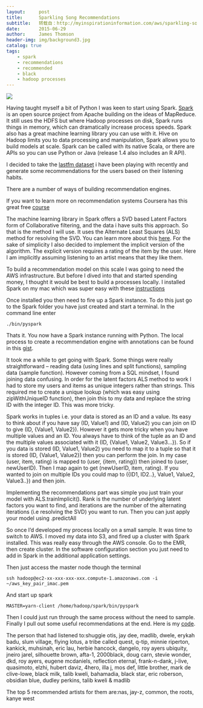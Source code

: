 ```yaml
---
layout:     post
title:      Sparkling Song Recommendations
subtitle:   转载自：http://myinspirationinformation.com/aws/sparkling-song-recommendations/
date:       2015-06-29
author:     James Thomson
header-img: img/background3.jpg
catalog: true
tags:
    - spark
    - recommendations
    - recommended
    - black
    - hadoop processes
---
```


[![](http://myinspirationinformation.com/wp-content/uploads/2015/06/sparkling-song-recs.jpg)
](http://myinspirationinformation.com/aws/sparkling-song-recommendations)

Having taught myself a bit of Python I was keen to start using Spark. [Spark](https://spark.apache.org/) is an open source project from Apache building on the ideas of MapReduce. It still uses the HDFS but where Hadoop processes on disk, Spark runs things in memory, which can dramatically increase process speeds. Spark also has a great machine learning library you can use with it. Hive on Hadoop limits you to data processing and manipulation, Spark allows you to build models at scale. Spark can be called with its native Scala, or there are APIs so you can use Python or Java (release 1.4 also includes an R API).

I decided to take the [lastfm dataset](http://www.dtic.upf.edu/~ocelma/MusicRecommendationDataset/lastfm-360K.html) i have been playing with recently and generate some recommendations for the users based on their listening habits.



There are a number of ways of building recommendation engines.

If you want to learn more on recommendation systems Coursera has this great free [course](https://www.coursera.org/learn/recommender-systems)

The machine learning library in Spark offers a SVD based Latent Factors form of Collaborative filtering, and the data i have suits this approach. So that is the method I will use. It uses the Alternate Least Squares (ALS) method for resolving the SVD. You can learn more about this [here](http://www2.research.att.com/~volinsky/papers/ieeecomputer.pdf). For the sake of simplicity I also decided to implement the implicit version of the algorithm. The explicit version requires a rating of the item by the user. Here I am implicitly assuming listening to an artist means that they like them.

To build a recommendation model on this scale I was going to need the AWS infrastructure. But before I dived into that and started spending money, I thought it would be best to build a processes locally. I installed Spark on my mac which was super easy with these [instructions](http://genomegeek.blogspot.co.uk/2014/11/how-to-install-apache-spark-on-mac-os-x.html)

Once installed you then need to fire up a Spark instance. To do this just go to the Spark folder you have just created and start a terminal. In the command line enter

`./bin/pyspark`

Thats it. You now have a Spark instance running with Python. The local process to create a recommendation engine with annotations can be found in this [gist](https://gist.github.com/jamesthomson/d56b6491216b9a58996e). 

It took me a while to get going with Spark. Some things were really straightforward – reading data (using lines and split functions), sampling data (sample function). However coming from a SQL mindset, I found joining data confusing. In order for the latent factors ALS method to work I had to store my users and items as unique integers rather than strings. This required me to create a unique lookup (which was easy using zipWithUniqueID function), then join this to my data and replace the string ID with the integer ID. This was more tricky.

Spark works in tuples i.e. your data is stored as an ID and a value. Its easy to think about if you have say (ID, Value1) and (ID, Value2) you can join on ID to give (ID, {Value1, Value2}). However it gets more tricky when you have multiple values and an ID. You always have to think of the tuple as an ID and the multiple values associated with it (ID, {Value1, Value2, Value3…}). So if you data is stored (ID, Value1, Value2) you need to map it to a tuple so that it is stored (ID, {Value1, Value2}) then you can perform the join. In my case (user, item, rating) is mapped to (user, {item, rating}) then joined to (user, newUserID). Then I map again to get (newUserID, item, rating). If you wanted to join on multiple IDs you could map to ({ID1, ID2..}, Value1, Value2, Value3..}) and then join.

Implementing the recommendations part was simple you just train your model with ALS.trainImplicit(). Rank is the number of underlying latent factors you want to find, and iterations are the number of the alternating iterations (i.e resolving the SVD) you want to run. Then you can just apply your model using .predictAll

So once I’d developed my process locally on a small sample. It was time to switch to AWS. I moved my data into S3, and fired up a cluster with Spark installed. This was really easy through the AWS console. Go to the EMR, then create cluster. In the software configuration section you just need to add in Spark in the additional application settings.

Then just access the master node though the terminal 

`ssh hadoop@ec2-xx-xxx-xxx-xxx.compute-1.amazonaws.com -i ~/aws_key_pair_imac.pem`

And start up spark

`MASTER=yarn-client /home/hadoop/spark/bin/pyspark`

Then I could just run through the same process without the need to sample. Finally I pull out some useful recommendations at the end. Here is my [code](https://gist.github.com/jamesthomson/35f65a6f6e857bc54ec9).

The person that had listened to:shuggie otis, jay dee, madlib, dwele, erykah badu, slum village, flying lotus, a tribe called quest, q-tip, minnie riperton, kankick, muhsinah, eric lau, herbie hancock, dangelo, roy ayers ubiquity, jneiro jarel, silhouette brown, afta-1, 2000black, doug carn, stevie wonder, dkd, roy ayers, eugene mcdaniels, reflection eternal, frank-n-dank, j-live, quasimoto, elzhi, hubert daviz, 4hero, illa j, mos def, little brother, mark de clive-lowe, black milk, talib kweli, bahamadia, black star, eric roberson, obsidian blue, dudley perkins, talib kweli & madlib

The top 5 recommended artists for them are:nas, jay-z, common, the roots, kanye west 



